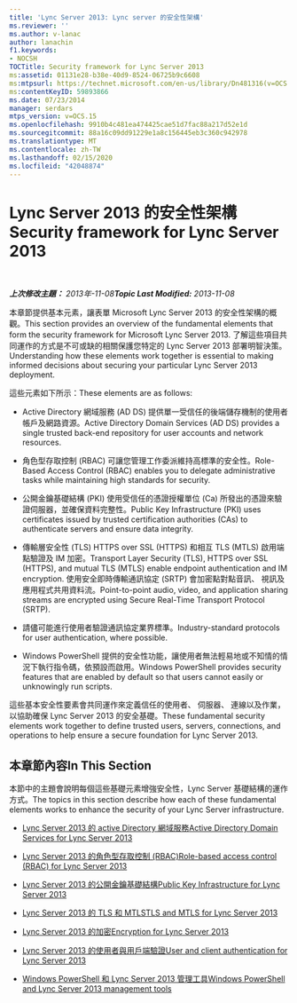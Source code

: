 ```yaml
---
title: 'Lync Server 2013: Lync server 的安全性架構'
ms.reviewer: ''
ms.author: v-lanac
author: lanachin
f1.keywords:
- NOCSH
TOCTitle: Security framework for Lync Server 2013
ms:assetid: 01131e28-b38e-40d9-8524-06725b9c6608
ms:mtpsurl: https://technet.microsoft.com/en-us/library/Dn481316(v=OCS.15)
ms:contentKeyID: 59893866
ms.date: 07/23/2014
manager: serdars
mtps_version: v=OCS.15
ms.openlocfilehash: 9910b4c481ea474425cae51d7fac88a217d52e1d
ms.sourcegitcommit: 88a16c09dd91229e1a8c156445eb3c360c942978
ms.translationtype: MT
ms.contentlocale: zh-TW
ms.lasthandoff: 02/15/2020
ms.locfileid: "42048874"
---
```

<div data-xmlns="http://www.w3.org/1999/xhtml">

<div class="topic" data-xmlns="http://www.w3.org/1999/xhtml" data-msxsl="urn:schemas-microsoft-com:xslt" data-cs="http://msdn.microsoft.com/">

<div data-asp="http://msdn2.microsoft.com/asp">

# <a name="security-framework-for-lync-server-2013"></a><span data-ttu-id="93d86-102">Lync Server 2013 的安全性架構</span><span class="sxs-lookup"><span data-stu-id="93d86-102">Security framework for Lync Server 2013</span></span>

</div>

<div id="mainSection">

<div id="mainBody">

<span> </span>

<span data-ttu-id="93d86-103">_**上次修改主題：** 2013年-11-08_</span><span class="sxs-lookup"><span data-stu-id="93d86-103">_**Topic Last Modified:** 2013-11-08_</span></span>

<span data-ttu-id="93d86-104">本章節提供基本元素，讓表單 Microsoft Lync Server 2013 的安全性架構的概觀。</span><span class="sxs-lookup"><span data-stu-id="93d86-104">This section provides an overview of the fundamental elements that form the security framework for Microsoft Lync Server 2013.</span></span> <span data-ttu-id="93d86-105">了解這些項目共同運作的方式是不可或缺的相關保護您特定的 Lync Server 2013 部署明智決策。</span><span class="sxs-lookup"><span data-stu-id="93d86-105">Understanding how these elements work together is essential to making informed decisions about securing your particular Lync Server 2013 deployment.</span></span>

<span data-ttu-id="93d86-106">這些元素如下所示：</span><span class="sxs-lookup"><span data-stu-id="93d86-106">These elements are as follows:</span></span>

  - <span data-ttu-id="93d86-107">Active Directory 網域服務 (AD DS) 提供單一受信任的後端儲存機制的使用者帳戶及網路資源。</span><span class="sxs-lookup"><span data-stu-id="93d86-107">Active Directory Domain Services (AD DS) provides a single trusted back-end repository for user accounts and network resources.</span></span>

  - <span data-ttu-id="93d86-108">角色型存取控制 (RBAC) 可讓您管理工作委派維持高標準的安全性。</span><span class="sxs-lookup"><span data-stu-id="93d86-108">Role-Based Access Control (RBAC) enables you to delegate administrative tasks while maintaining high standards for security.</span></span>

  - <span data-ttu-id="93d86-109">公開金鑰基礎結構 (PKI) 使用受信任的憑證授權單位 (Ca) 所發出的憑證來驗證伺服器，並確保資料完整性。</span><span class="sxs-lookup"><span data-stu-id="93d86-109">Public Key Infrastructure (PKI) uses certificates issued by trusted certification authorities (CAs) to authenticate servers and ensure data integrity.</span></span>

  - <span data-ttu-id="93d86-110">傳輸層安全性 (TLS) HTTPS over SSL (HTTPS) 和相互 TLS (MTLS) 啟用端點驗證及 IM 加密。</span><span class="sxs-lookup"><span data-stu-id="93d86-110">Transport Layer Security (TLS), HTTPS over SSL (HTTPS), and mutual TLS (MTLS) enable endpoint authentication and IM encryption.</span></span> <span data-ttu-id="93d86-111">使用安全即時傳輸通訊協定 (SRTP) 會加密點對點音訊、 視訊及應用程式共用資料流。</span><span class="sxs-lookup"><span data-stu-id="93d86-111">Point-to-point audio, video, and application sharing streams are encrypted using Secure Real-Time Transport Protocol (SRTP).</span></span>

  - <span data-ttu-id="93d86-112">請儘可能進行使用者驗證通訊協定業界標準。</span><span class="sxs-lookup"><span data-stu-id="93d86-112">Industry-standard protocols for user authentication, where possible.</span></span>

  - <span data-ttu-id="93d86-113">Windows PowerShell 提供的安全性功能，讓使用者無法輕易地或不知情的情況下執行指令碼，依預設而啟用。</span><span class="sxs-lookup"><span data-stu-id="93d86-113">Windows PowerShell provides security features that are enabled by default so that users cannot easily or unknowingly run scripts.</span></span>

<span data-ttu-id="93d86-114">這些基本安全性要素會共同運作來定義信任的使用者、 伺服器、 連線以及作業，以協助確保 Lync Server 2013 的安全基礎。</span><span class="sxs-lookup"><span data-stu-id="93d86-114">These fundamental security elements work together to define trusted users, servers, connections, and operations to help ensure a secure foundation for Lync Server 2013.</span></span>

<div>

## <a name="in-this-section"></a><span data-ttu-id="93d86-115">本章節內容</span><span class="sxs-lookup"><span data-stu-id="93d86-115">In This Section</span></span>

<span data-ttu-id="93d86-116">本節中的主題會說明每個這些基礎元素增強安全性，Lync Server 基礎結構的運作方式。</span><span class="sxs-lookup"><span data-stu-id="93d86-116">The topics in this section describe how each of these fundamental elements works to enhance the security of your Lync Server infrastructure.</span></span>

  - [<span data-ttu-id="93d86-117">Lync Server 2013 的 active Directory 網域服務</span><span class="sxs-lookup"><span data-stu-id="93d86-117">Active Directory Domain Services for Lync Server 2013</span></span>](lync-server-2013-active-directory-domain-services-for-lync-server.md)

  - [<span data-ttu-id="93d86-118">Lync Server 2013 的角色型存取控制 (RBAC)</span><span class="sxs-lookup"><span data-stu-id="93d86-118">Role-based access control (RBAC) for Lync Server 2013</span></span>](lync-server-2013-role-based-access-control-rbac.md)

  - [<span data-ttu-id="93d86-119">Lync Server 2013 的公開金鑰基礎結構</span><span class="sxs-lookup"><span data-stu-id="93d86-119">Public Key Infrastructure for Lync Server 2013</span></span>](lync-server-2013-public-key-infrastructure.md)

  - [<span data-ttu-id="93d86-120">Lync Server 2013 的 TLS 和 MTLS</span><span class="sxs-lookup"><span data-stu-id="93d86-120">TLS and MTLS for Lync Server 2013</span></span>](lync-server-2013-tls-and-mtls.md)

  - [<span data-ttu-id="93d86-121">Lync Server 2013 的加密</span><span class="sxs-lookup"><span data-stu-id="93d86-121">Encryption for Lync Server 2013</span></span>](lync-server-2013-encryption.md)

  - [<span data-ttu-id="93d86-122">Lync Server 2013 的使用者與用戶端驗證</span><span class="sxs-lookup"><span data-stu-id="93d86-122">User and client authentication for Lync Server 2013</span></span>](lync-server-2013-user-and-client-authentication.md)

  - [<span data-ttu-id="93d86-123">Windows PowerShell 和 Lync Server 2013 管理工具</span><span class="sxs-lookup"><span data-stu-id="93d86-123">Windows PowerShell and Lync Server 2013 management tools</span></span>](lync-server-2013-windows-powershell-and-lync-server-management-tools.md)

</div>

</div>

<span> </span>

</div>

</div>

</div>

